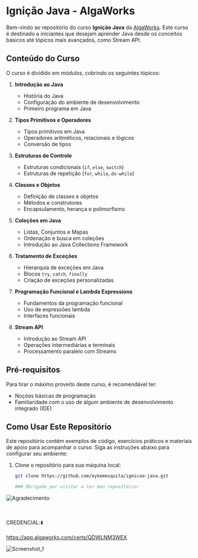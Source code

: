 # Ignição Java - AlgaWorks

Bem-vindo ao repositório do curso **Ignição Java** da [AlgaWorks](https://algaworks.com/). Este curso é destinado a iniciantes que desejam aprender Java desde os conceitos básicos até tópicos mais avançados, como Stream API. 

## Conteúdo do Curso

O curso é dividido em módulos, cobrindo os seguintes tópicos:

1. **Introdução ao Java**
   - História do Java
   - Configuração do ambiente de desenvolvimento
   - Primeiro programa em Java

2. **Tipos Primitivos e Operadores**
   - Tipos primitivos em Java
   - Operadores aritméticos, relacionais e lógicos
   - Conversão de tipos

3. **Estruturas de Controle**
   - Estruturas condicionais (`if`, `else`, `switch`)
   - Estruturas de repetição (`for`, `while`, `do-while`)

4. **Classes e Objetos**
   - Definição de classes e objetos
   - Métodos e construtores
   - Encapsulamento, herança e polimorfismo

5. **Coleções em Java**
   - Listas, Conjuntos e Mapas
   - Ordenação e busca em coleções
   - Introdução ao Java Collections Framework

6. **Tratamento de Exceções**
   - Hierarquia de exceções em Java
   - Blocos `try`, `catch`, `finally`
   - Criação de exceções personalizadas

7. **Programação Funcional e Lambda Expressions**
   - Fundamentos da programação funcional
   - Uso de expressões lambda
   - Interfaces funcionais

8. **Stream API**
   - Introdução ao Stream API
   - Operações intermediárias e terminais
   - Processamento paralelo com Streams

## Pré-requisitos

Para tirar o máximo proveito deste curso, é recomendável ter:

- Noções básicas de programação
- Familiaridade com o uso de algum ambiente de desenvolvimento integrado (IDE)

## Como Usar Este Repositório

Este repositório contém exemplos de código, exercícios práticos e materiais de apoio para acompanhar o curso. Siga as instruções abaixo para configurar seu ambiente:

1. Clone o repositório para sua máquina local:
   ```bash
   git clone https://github.com/eykemesquita/ignicao-java.git

   ### Obrigado por visitar e ler meu repositório!

![Agradecimento](https://media.giphy.com/media/xT9IgG50Fb7Mi0prBC/giphy.gif)

<br></br>
CREDENCIAL:⬇️
<br></br>
https://app.algaworks.com/certs/QDWLNM3WEX

![Screenshot_1](https://github.com/user-attachments/assets/eaf0a176-779c-452c-9327-f5affba1b82e)


   
